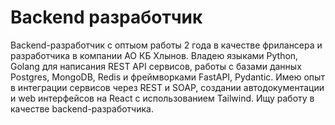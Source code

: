 # Backend разработчик

Backend-разработчик c оптыом работы 2 года в качестве фрилансера и разработчика в компании АО КБ Хлынов. Владею языками Python, Golang для написания REST API сервисов, работы с базами данных Postgres, MongoDB, Redis и фреймворками FastAPI, Pydantic. Имею опыт в интеграции сервисов через REST и SOAP, создании автодокументации и web интерфейсов на React с использованием Tailwind. Ищу работу в качестве backend-разработчика.
